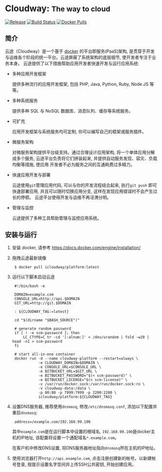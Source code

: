Cloudway: <small>The way to cloud</small>
==========================================

[![Release](https://img.shields.io/github/release/cloudway/platform.svg)](https://github.com/cloudway/platform/releases/latest)
[![Build Status](https://travis-ci.org/cloudway/platform.svg?branch=develop)](https://travis-ci.org/cloudway/platform)
[![Docker Pulls](https://img.shields.io/docker/pulls/icloudway/platform.svg)](https://hub.docker.com/r/icloudway/platform/)

## 简介

云途（Cloudway）是一个基于 [docker](https://docker.com) 的平台即服务(PaaS)架构,
是贯穿于开发与运维各个阶段的统一平台。云途屏蔽了系统架构的底层细节, 使开发者专注于业务本身。
云途提供了以下措施帮助应用开发者快速开发与运行应用系统:

- 多种应用开发框架

  提供多种流行的应用开发框架, 包括 PHP, Java, Python, Ruby, Node.JS 等等。

- 多种系统服务

  提供多种 SQL 与 NoSQL 数据库、消息队列、缓存等系统服务。

- 可扩充

  应用开发框架与系统服务均可定制, 你可以编写自己的框架或服务插件。

- 微服务架构

  对微服务架构提供平台级支持。通过合理设计应用架构, 将一个单体应用分解成多个服务,
  云途平台负责将它们拼装起来, 并提供自动服务发现、容灾、负载均衡等措施, 使应用
  开发者不必为服务之间的互通耗费过多精力。

- 快速应用开发与部署

  云途使用`git`管理应用代码, 可以与你的开发流程结合起来, 执行`git push`
  即可快速部署应用, 并且可以随时切换应用分支, 这样在发现应用错误时不会产生过长的停顿。
  云途平台使得开发与运维不再泾渭分明。

- 管理与监控

  云途提供了多种工具帮助管理与监控应用系统。

## 安装与运行

1. 安装 docker, 请参考 https://docs.docker.com/engine/installation/

2. 拖拽云途最新镜像

        $ docker pull icloudway/platform:latest

3. 运行以下脚本启动云途

        #!/bin/bash -e

        DOMAIN=example.com
        CONSOLE_URL=http://api.$DOMAIN
        GIT_URL=http://git.$DOMAIN

        : ${CLOUDWAY_TAG:=latest}

        cd "$(dirname "$BASH_SOURCE")"

        # generate random password
        if [ ! -e scm-password ]; then
            LC_CTYPE=C tr -cd '[:alnum:]' < /dev/urandom | fold -w20 | head -n1 > scm-password
        fi

        # start all-in-one container
        docker run -d --name cloudway-platform --restart=always \
                   -e CLOUDWAY_DOMAIN=$DOMAIN \
                   -e CONSOLE_URL=$CONSOLE_URL \
                   -e BITBUCKET_URL=$GIT_URL \
                   -e BITBUCKET_PASSWORD="$(< scm-password)" \
                   -e BITBUCKET_LICENSE="$(< scm-license)" \
                   -v /var/run/docker.sock:/var/run/docker.sock:ro \
                   -v cloudway-data:/data \
                   -p 80:80 -p 7999:7999 -p 2200:2200 \
                   icloudway/platform:${CLOUDWAY_TAG}

4. 设置DNS服务器, 推荐使用`dnsmasq`, 修改`/etc/dnsmasq.conf`, 添加以下配置并重启`dnsmasq`:

        address=/example.com/192.168.99.100

   其中`example.com`是在运行脚本中设置的根域名, `192.168.99.100`是docker主机的IP地址,
   该配置将设置一个通配域名`*.example.com`。

   在客户机中修改DNS设置, 将DNS服务器地址指向`dnsmasq`所在主机的IP地址。

5. 使用浏览器打开`http://api.example.com`, 点击注册创建新的帐号。以新建帐号登录,
按提示设置名字空间并上传SSH公共密钥, 开始创建应用。

